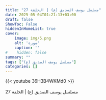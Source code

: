 ```yaml
---
title: "مسلسل يوسف الصديق (ع) | الحلقة 27"
date: 2025-05-04T01:21:13+03:00
draft: false
ShowToc: False
hiddenInHomeList: true
cover:
    image: img/5.png
    alt: 'صورة'
    caption: ''
#    hidden: false
summary: ""
tags: ["مسلسل يوسف الصديق (ع)"]
categories: []
---
```


{{< youtube 36H3B4WKMd0 >}}  
 <br>
مسلسل يوسف الصديق (ع) | الحلقة 27